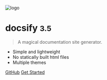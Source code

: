 <!-- _coverpage.md -->

![logo](_media/icon.svg)

# docsify <small>3.5</small>

> A magical documentation site generator.

- Simple and lightweight
- No statically built html files
- Multiple themes

[GitHub](https://github.com/docsifyjs/docsify/)
[Get Started](#/config)



<!-- background image -->

<!-- ![](_media/bg.png) -->

<!-- background color -->

<!-- ![color](#f0f0f0) -->
